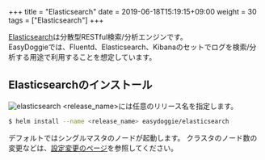 +++
title = "Elasticsearch"
date =  2019-06-18T15:19:15+09:00
weight = 30
tags = ["Elasticsearch"]
+++

[Elasticsearch](https://www.elastic.co/jp/products/elasticsearch)は分散型RESTful検索/分析エンジンです。  
EasyDoggieでは、Fluentd、Elasticsearch、Kibanaのセットでログを検索/分析する用途で利用することを想定しています。

## Elasticsearchのインストール
![elasticsearch](../../img/elasticsearch.png)
\<release_name\>には任意のリリース名を指定します。
```sh
$ helm install --name <release_name> easydoggie/elasticsearch
```
デフォルトではシングルマスタのノードが起動します。
クラスタのノード数の変更などは、[設定変更のページ](../config/elasticsearch)を参照してください。